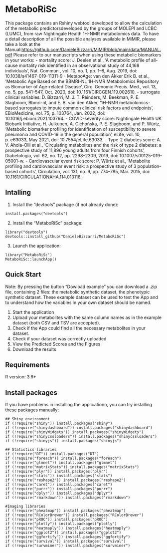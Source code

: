 
<!-- README.md is generated from README.Rmd. Please edit that file -->

# MetaboRiSc

This package contains an Rshiny webtool developed to allow the
calculation of the metabolic predictorsdeveloped by the groups of MOLEPI
and LCBC (LUMC), from raw Nightingale Health 1H-NMR metabolomics data.
To have a detail description of all the possible analyses available in
MiMIR, please take a look at the
Manual:<https://github.com/DanieleBizzarri/MiMIR/blob/main/data/MANUAL.pdf>
Please refer to our manuscripts when using these metabolic biomarkers in
your works: - mortality score: J. Deelen et al., ‘A metabolic profile of
all-cause mortality risk identified in an observational study of 44,168
individuals’, Nat. Commun., vol. 10, no. 1, pp. 1–8, Aug. 2019, doi:
10.1038/s41467-019-11311-9 - MetaboAge: van den Akker Erik B. et al.,
‘Metabolic Age Based on the BBMRI-NL 1H-NMR Metabolomics Repository as
Biomarker of Age-related Disease’, Circ. Genomic Precis. Med., vol. 13,
no. 5, pp. 541–547, Oct. 2020, doi: 10.1161/CIRCGEN.119.002610. -
surrogate clinical variables: D. Bizzarri, M. J. T. Reinders, M.
Beekman, P. E. Slagboom, Bbmri-nl, and E. B. van den Akker, ‘1H-NMR
metabolomics-based surrogates to impute common clinical risk factors and
endpoints’, EBioMedicine, vol. 75, p. 103764, Jan. 2022, doi:
10.1016/j.ebiom.2021.103764. - COVID-severity score: Nightingale Health
UK Biobank Initiative, H. Julkunen, A. Cichońska, P. E. Slagboom, and P.
Würtz, ‘Metabolic biomarker profiling for identification of
susceptibility to severe pneumonia and COVID-19 in the general
population’, eLife, vol. 10, p. e63033, May 2021, doi:
10.7554/eLife.63033. - Type-2 diabetes score: A. V. Ahola-Olli et al.,
‘Circulating metabolites and the risk of type 2 diabetes: a prospective
study of 11,896 young adults from four Finnish cohorts’, Diabetologia,
vol. 62, no. 12, pp. 2298–2309, 2019, doi: 10.1007/s00125-019-05001-w. -
Cardiovascular event risk score: P. Würtz et al., ‘Metabolite profiling
and cardiovascular event risk: a prospective study of 3 population-based
cohorts’, Circulation, vol. 131, no. 9, pp. 774–785, Mar. 2015, doi:
10.1161/CIRCULATIONAHA.114.013116.

## Intalling

1.  Install the “devtools” package (if not already done):  

<!-- -->

    install.packages("devtools")

2.  Install the “MetaboRiSc” package:

<!-- -->

    library("devtools")
    devtools::install_github("DanieleBizzarri/MetaboRiSc")

3.  Launch the application:

<!-- -->

    library("MetaboRiSc")
    MetaboRiSc::launchApp()

## Quick Start

Note: By pressing the button “Dowload example” you can download a .zip
file, containing 2 files: the metabolic synthetic dataset, the
phenotypic synthetic dataset. These example dataset can be used to test
the App and to understand how the variables in your own dataset should
be named.

1.  Start the application
2.  Upload your metabolites with the same column names as in the example
    dataset (both CSV and TSV are accepted).
3.  Check if the App could find all the necessary metabolites in your
    dataset.
4.  Check if your dataset was correctly uploaded
5.  View the Predicted Scores and the Figures
6.  Download the results

## Requirements

R version: 3.6+

## Install packages

If you have problems in installing the applicationn, you can try
installing these packages manually:

    ## Shiny environment
    if (!require("shiny")) install.packages("shiny")
    if (!require("shinydashboard")) install.packages("shinydashboard")
    if (!require("shinyWidgets")) install.packages("shinyWidgets")
    if (!require("shinycssloaders")) install.packages("shinycssloaders")
    if (!require("shinyjs")) install.packages("shinyjs")

    ## Statistics libraries
    if (!require("DT")) install.packages("DT")
    if (!require("foreach")) install.packages("foreach")
    if (!require("glmnet")) install.packages("glmnet")
    if (!require("matrixStats")) install.packages("matrixStats")
    if (!require("plyr")) install.packages("plyr")
    if (!require("stats")) install.packages("stats")
    if (!require("reshape2")) install.packages("reshape2")
    if (!require("caret")) install.packages("caret")
    if (!require("purrr")) install.packages("purrr")
    if (!require("dplyr")) install.packages("dplyr")
    if (!require("rmarkdown")) install.packages("rmarkdown")

    #Imaging libraries
    if (!require("pheatmap")) install.packages("pheatmap")
    if (!require("RColorBrewer")) install.packages("RColorBrewer")
    if (!require("pROC")) install.packages("pROC")
    if (!require("plotly")) install.packages("plotly")
    if (!require("heatmaply")) install.packages("heatmaply")
    if (!require("ggplot2")) install.packages("ggplot2")
    if (!require("ggfortify")) install.packages("ggfortify")
    if (!require("survival")) install.packages("survival")
    if (!require("survminer")) install.packages("survminer")
